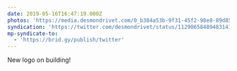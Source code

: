 ```yaml
---
date: 2019-05-16T16:47:19.000Z
photos: 'https://media.desmondrivet.com/0_b384a53b-9f31-45f2-98e8-89d851c75f9f.jpg'
syndication: 'https://twitter.com/desmondrivet/status/1129065848948314112'
mp-syndicate-to:
  - 'https://brid.gy/publish/twitter'
---
```


New logo on building!  

